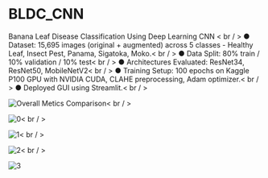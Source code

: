 # BLDC_CNN
Banana Leaf Disease Classification Using Deep Learning CNN < br / >
● Dataset: 15,695 images (original + augmented) across 5 classes - Healthy Leaf, Insect Pest, Panama, Sigatoka, Moko.< br / >
● Data Split: 80% train / 10% validation / 10% test< br / >
● Architectures Evaluated: ResNet34, ResNet50, MobileNetV2< br / >
● Training Setup: 100 epochs on Kaggle P100 GPU with NVIDIA CUDA, CLAHE preprocessing, Adam optimizer.< br / >
● Deployed GUI using Streamlit.< br / >

![Overall Metics Comparison](https://github.com/user-attachments/assets/030e65ff-c457-456d-9332-28d8924cda9a)< br / >

![0](https://github.com/user-attachments/assets/63df6604-934e-46b6-8d49-c019035a3fbc)< br / >

![1](https://github.com/user-attachments/assets/61139aad-1ebf-425e-95cf-539ab32a3c79)< br / >

![2](https://github.com/user-attachments/assets/64824953-58d1-484b-84db-c02ca64bc33b)< br / >

![3](https://github.com/user-attachments/assets/c5a7689f-36f3-4510-92e3-288ed5579980)






